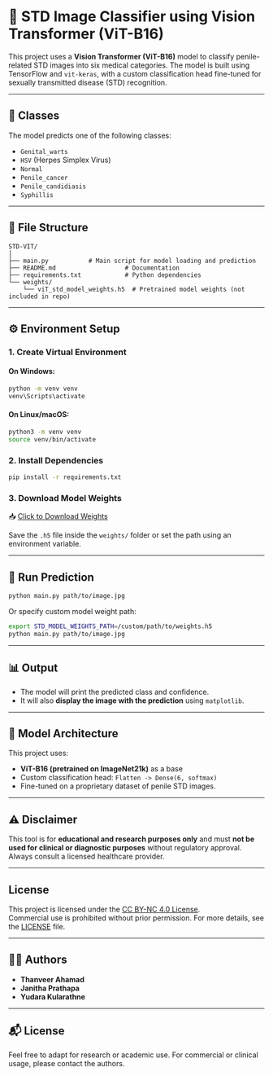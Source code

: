 
# 🧪 STD Image Classifier using Vision Transformer (ViT-B16)

This project uses a **Vision Transformer (ViT-B16)** model to classify penile-related STD images into six medical categories. The model is built using TensorFlow and `vit-keras`, with a custom classification head fine-tuned for sexually transmitted disease (STD) recognition.

---

## 🧠 Classes

The model predicts one of the following classes:

- `Genital_warts`
- `HSV` (Herpes Simplex Virus)
- `Normal`
- `Penile_cancer`
- `Penile_candidiasis`
- `Syphillis`

---

## 📁 File Structure

```
STD-VIT/
│
├── main.py           # Main script for model loading and prediction
├── README.md                   # Documentation
├── requirements.txt            # Python dependencies
└── weights/
    └── viT_std_model_weights.h5  # Pretrained model weights (not included in repo)
```

---

## ⚙️ Environment Setup

### 1. Create Virtual Environment

#### On Windows:
```bash
python -m venv venv
venv\Scripts\activate
```

#### On Linux/macOS:
```bash
python3 -m venv venv
source venv/bin/activate
```

### 2. Install Dependencies

```bash
pip install -r requirements.txt
```

### 3. Download Model Weights

📥 [Click to Download Weights](https://rb.gy/t1s353)

Save the `.h5` file inside the `weights/` folder or set the path using an environment variable.

---

## 🚀 Run Prediction

```bash
python main.py path/to/image.jpg
```

Or specify custom model weight path:

```bash
export STD_MODEL_WEIGHTS_PATH=/custom/path/to/weights.h5
python main.py path/to/image.jpg
```

---

## 📊 Output

- The model will print the predicted class and confidence.
- It will also **display the image with the prediction** using `matplotlib`.

---

## 🧠 Model Architecture

This project uses:
- **ViT-B16 (pretrained on ImageNet21k)** as a base
- Custom classification head: `Flatten -> Dense(6, softmax)`
- Fine-tuned on a proprietary dataset of penile STD images.

---

## ⚠️ Disclaimer

This tool is for **educational and research purposes only** and must **not be used for clinical or diagnostic purposes** without regulatory approval. Always consult a licensed healthcare provider.

---

## License

This project is licensed under the [CC BY-NC 4.0 License](https://creativecommons.org/licenses/by-nc/4.0/).  
Commercial use is prohibited without prior permission. For more details, see the [LICENSE](./LICENSE) file.

---

## 👨‍💻 Authors

- **Thanveer Ahamad**
- **Janitha Prathapa**
- **Yudara Kularathne**

---

## 📬 License

Feel free to adapt for research or academic use. For commercial or clinical usage, please contact the authors.
